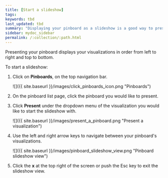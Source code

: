 ```yaml
---
title: [Start a slideshow]
tags:
keywords: tbd
last_updated: tbd
summary: "Displaying your pinboard as a slideshow is a good way to present its contents to others."
sidebar: mydoc_sidebar
permalink: /:collection/:path.html
---
```

Presenting your pinboard displays your visualizations in order from left to right and top to bottom.

To start a slideshow:

1. Click on **Pinboards**, on the top navigation bar.

     ![]({{ site.baseurl }}/images/click_pinboards_icon.png "Pinboards")

2. On the pinboard list page, click the pinboard you would like to present.
3. Click **Present** under the dropdown menu of the visualization you would like to start the slideshow with.

     ![]({{ site.baseurl }}/images/present_a_pinboard.png "Present a visualization")

4. Use the left and right arrow keys to navigate between your pinboard's visualizations.

     ![]({{ site.baseurl }}/images/pinboard_slideshow_view.png "Pinboard slideshow view")

5. Click the **x** at the top right of the screen or push the Esc key to exit the slideshow view.
